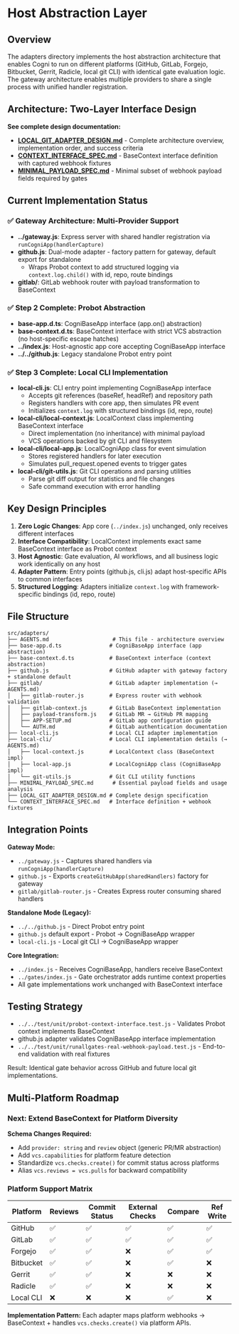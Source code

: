 # Host Abstraction Layer

## Overview
The adapters directory implements the host abstraction architecture that enables Cogni to run on different platforms (GitHub, GitLab, Forgejo, Bitbucket, Gerrit, Radicle, local git CLI) with identical gate evaluation logic. The gateway architecture enables multiple providers to share a single process with unified handler registration.

## Architecture: Two-Layer Interface Design

**See complete design documentation:**
- **[LOCAL_GIT_ADAPTER_DESIGN.md](./LOCAL_GIT_ADAPTER_DESIGN.md)** - Complete architecture overview, implementation order, and success criteria
- **[CONTEXT_INTERFACE_SPEC.md](./CONTEXT_INTERFACE_SPEC.md)** - BaseContext interface definition with captured webhook fixtures  
- **[MINIMAL_PAYLOAD_SPEC.md](./MINIMAL_PAYLOAD_SPEC.md)** - Minimal subset of webhook payload fields required by gates

## Current Implementation Status

### ✅ Gateway Architecture: Multi-Provider Support
- **../gateway.js**: Express server with shared handler registration via `runCogniApp(handlerCapture)`
- **github.js**: Dual-mode adapter - factory pattern for gateway, default export for standalone
  - Wraps Probot context to add structured logging via `context.log.child()` with id, repo, route bindings
- **gitlab/**: GitLab webhook router with payload transformation to BaseContext

### ✅ Step 2 Complete: Probot Abstraction
- **base-app.d.ts**: CogniBaseApp interface (app.on() abstraction)
- **base-context.d.ts**: BaseContext interface with strict VCS abstraction (no host-specific escape hatches)
- **../index.js**: Host-agnostic app core accepting CogniBaseApp interface
- **../../github.js**: Legacy standalone Probot entry point

### ✅ Step 3 Complete: Local CLI Implementation  
- **local-cli.js**: CLI entry point implementing CogniBaseApp interface
  - Accepts git references (baseRef, headRef) and repository path
  - Registers handlers with core app, then simulates PR event
  - Initializes `context.log` with structured bindings (id, repo, route)
- **local-cli/local-context.js**: LocalContext class implementing BaseContext interface
  - Direct implementation (no inheritance) with minimal payload
  - VCS operations backed by git CLI and filesystem
- **local-cli/local-app.js**: LocalCogniApp class for event simulation
  - Stores registered handlers for later execution
  - Simulates pull_request.opened events to trigger gates
- **local-cli/git-utils.js**: Git CLI operations and parsing utilities
  - Parse git diff output for statistics and file changes
  - Safe command execution with error handling

## Key Design Principles

1. **Zero Logic Changes**: App core (`../index.js`) unchanged, only receives different interfaces
2. **Interface Compatibility**: LocalContext implements exact same BaseContext interface as Probot context
3. **Host Agnostic**: Gate evaluation, AI workflows, and all business logic work identically on any host
4. **Adapter Pattern**: Entry points (github.js, cli.js) adapt host-specific APIs to common interfaces
5. **Structured Logging**: Adapters initialize `context.log` with framework-specific bindings (id, repo, route)

## File Structure
```
src/adapters/
├── AGENTS.md                    # This file - architecture overview
├── base-app.d.ts               # CogniBaseApp interface (app abstraction)
├── base-context.d.ts           # BaseContext interface (context abstraction)
├── github.js                   # GitHub adapter with gateway factory + standalone default
├── gitlab/                     # GitLab adapter implementation (→ AGENTS.md)
│   ├── gitlab-router.js        # Express router with webhook validation
│   ├── gitlab-context.js       # GitLab BaseContext implementation
│   ├── payload-transform.js    # GitLab MR → GitHub PR mapping
│   ├── APP-SETUP.md            # GitLab app configuration guide
│   └── AUTH.md                 # GitLab authentication documentation
├── local-cli.js                # Local CLI adapter implementation
├── local-cli/                  # Local CLI implementation details (→ AGENTS.md)
│   ├── local-context.js        # LocalContext class (BaseContext impl)
│   ├── local-app.js            # LocalCogniApp class (CogniBaseApp impl)
│   └── git-utils.js            # Git CLI utility functions
├── MINIMAL_PAYLOAD_SPEC.md      # Essential payload fields and usage analysis
├── LOCAL_GIT_ADAPTER_DESIGN.md # Complete design specification  
└── CONTEXT_INTERFACE_SPEC.md   # Interface definition + webhook fixtures
```

## Integration Points

**Gateway Mode:**
- `../gateway.js` - Captures shared handlers via `runCogniApp(handlerCapture)`
- `github.js` - Exports `createGitHubApp(sharedHandlers)` factory for gateway
- `gitlab/gitlab-router.js` - Creates Express router consuming shared handlers

**Standalone Mode (Legacy):**
- `../../github.js` - Direct Probot entry point
- `github.js` default export - Probot → CogniBaseApp wrapper  
- `local-cli.js` - Local git CLI → CogniBaseApp wrapper

**Core Integration:**
- `../index.js` - Receives CogniBaseApp, handlers receive BaseContext
- `../gates/index.js` - Gate orchestrator adds runtime context properties
- All gate implementations work unchanged with BaseContext interface

## Testing Strategy
- `../../test/unit/probot-context-interface.test.js` - Validates Probot context implements BaseContext
- github.js adapter validates CogniBaseApp interface implementation  
- `../../test/unit/runallgates-real-webhook-payload.test.js` - End-to-end validation with real fixtures

Result: Identical gate behavior across GitHub and future local git implementations.

## Multi-Platform Roadmap

### Next: Extend BaseContext for Platform Diversity
**Schema Changes Required:**
- Add `provider: string` and `review` object (generic PR/MR abstraction)
- Add `vcs.capabilities` for platform feature detection  
- Standardize `vcs.checks.create()` for commit status across platforms
- Alias `vcs.reviews = vcs.pulls` for backward compatibility

### Platform Support Matrix
| Platform | Reviews | Commit Status | External Checks | Compare | Ref Write |
|----------|---------|---------------|-----------------|---------|-----------|
| GitHub   | ✅      | ✅             | ✅              | ✅       | ✅        |
| GitLab   | ✅      | ✅             | ✅              | ✅       | ✅        |
| Forgejo  | ✅      | ✅             | ❌              | ✅       | ✅        |
| Bitbucket| ✅      | ✅             | ❌              | ✅       | ❌        |
| Gerrit   | ✅      | ✅             | ❌              | ❌       | ❌        |
| Radicle  | ✅      | ✅             | ❌              | ❌       | ❌        |
| Local CLI| ❌      | ❌             | ❌              | ✅       | ❌        |

**Implementation Pattern:** Each adapter maps platform webhooks → BaseContext + handles `vcs.checks.create()` via platform APIs.